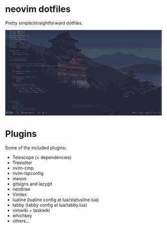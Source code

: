 # neovim dotfiles

Pretty simple/straightforward dotfiles.

<img src="./screenshot.png" >

# Plugins
Some of the included plugins:
 - Telescope (+ dependencies)
 - Treesitter
 - nvim-cmp  
 - nvim-lspconfig
 - mason
 - gitsigns and lazygit
 - nerdtree
 - Vimtex
 - lualine (lualine config at lua/statusline.lua)
 - tabby (tabby config at lua/tabby.lua)
 - vimwiki + taskwiki
 - whichkey
 - others...

